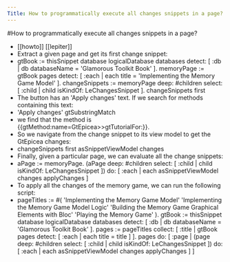 ---Title: How to programmatically execute all changes snippets in a page?---#How to programmatically execute all changes snippets in a page?- [[howto]] [[lepiter]]- Extract a given page and get its first change snippet:- gtBook := thisSnippet database logicalDatabase databases detect: [ :db | 	          db databaseName = 'Glamorous Toolkit Book' ].memoryPage := gtBook pages detect: [ :each | 	              each title = 'Implementing the Memory Game Model' ].changeSnippets := memoryPage	                  deep: #children	                  select: [ :child | 	                  child isKindOf: LeChangesSnippet ].changeSnippets first- The button has an 'Apply changes' text. If we search for methods containing this text:- 'Apply changes' gtSubstringMatch- we find that the method is {{gtMethod:name=GtEpicea>>gtTutorialFor:}}.- So we navigate from the change snippet to its view model to get the GtEpicea changes:- changeSnippets first asSnippetViewModel changes- Finally, given a particular page, we can evaluate all the change snippets:- aPage := memoryPage.(aPage	 deep: #children	 select: [ :child | child isKindOf: LeChangesSnippet ]) 	do: [ :each | 		each asSnippetViewModel changes applyChanges ]- To apply all the changes of the memory game, we can run the following script:- pageTitles := #( 'Implementing the Memory Game Model'                 'Implementing the Memory Game Model Logic'                 'Building the Memory Game Graphical Elements with Bloc'                 'Playing the Memory Game' ).gtBook := thisSnippet database logicalDatabase databases detect: [ :db | 	          db databaseName = 'Glamorous Toolkit Book' ].pages := pageTitles collect: [ :title | 	         gtBook pages detect: [ :each | each title = title ] ].pages do: [ :page | 	(page		 deep: #children		 select: [ :child | child isKindOf: LeChangesSnippet ]) do: [ :each | 		each asSnippetViewModel changes applyChanges ] ]